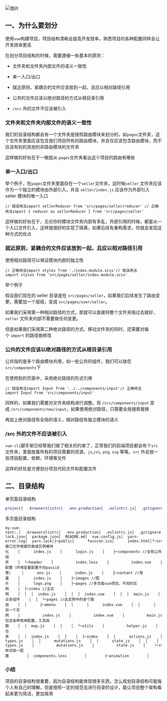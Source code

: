 ![图片](https://img-blog.csdnimg.cn/img_convert/a807f4b5e7c4f0f67c31930aa2c8fe85.png)

## 一、为什么要划分

使用`vue`构建项目，项目结构清晰会提高开发效率，熟悉项目的各种配置同样会让开发效率更高

在划分项目结构的时候，需要遵循一些基本的原则：

-   文件夹和文件夹内部文件的语义一致性
    
-   单一入口/出口
    
-   就近原则，紧耦合的文件应该放到一起，且应以相对路径引用
    
-   公共的文件应该以绝对路径的方式从根目录引用
    
-   `/src` 外的文件不应该被引入
    

### 文件夹和文件夹内部文件的语义一致性

我们的目录结构都会有一个文件夹是按照路由模块来划分的，如`pages`文件夹，这个文件夹里面应该包含我们项目所有的路由模块，并且仅应该包含路由模块，而不应该有别的其他的非路由模块的文件夹

这样做的好处在于一眼就从 `pages`文件夹看出这个项目的路由有哪些

### 单一入口/出口

举个例子，在`pages`文件夹里面存在一个`seller`文件夹，这时候`seller` 文件夹应该作为一个独立的模块由外部引入，并且 `seller/index.js` 应该作为外部引入 seller 模块的唯一入口

```cobol
// 错误用法import sellerReducer from 'src/pages/seller/reducer' // 正确用法import { reducer as sellerReducer } from 'src/pages/seller'
```

这样做的好处在于，无论你的模块文件夹内部有多乱，外部引用的时候，都是从一个入口文件引入，这样就很好的实现了隔离，如果后续有重构需求，你就会发现这种方式的优点

### 就近原则，紧耦合的文件应该放到一起，且应以相对路径引用

使用相对路径可以保证模块内部的独立性

```cobol
// 正确用法import styles from './index.module.scss'// 错误用法import styles from 'src/pages/seller/index.module.scss'
```

举个例子

假设我们现在的 seller 目录是在 `src/pages/seller`，如果我们后续发生了路由变更，需要加一个层级，变成 `src/pages/user/seller`。

如果我们采用第一种相对路径的方式，那就可以直接将整个文件夹拖过去就好，`seller` 文件夹内部不需要做任何变更。

但是如果我们采用第二种绝对路径的方式，移动文件夹的同时，还需要对每个 `import` 的路径做修改

### 公共的文件应该以绝对路径的方式从根目录引用

公共指的是多个路由模块共用，如一些公共的组件，我们可以放在`src/components`下

在使用到的页面中，采用绝对路径的形式引用

```cobol
// 错误用法import Input from '../../components/input'// 正确用法import Input from 'src/components/input'
```

同样的，如果我们需要对文件夹结构进行调整。将 `/src/components/input` 变成 `/src/components/new/input`，如果使用绝对路径，只需要全局搜索替换

再加上绝对路径有全局的语义，相对路径有独立模块的语义

### /src 外的文件不应该被引入

`vue-cli`脚手架已经帮我们做了相关的约束了，正常我们的前端项目都会有个`src`文件夹，里面放着所有的项目需要的资源，`js`,`css`, `png`, `svg` 等等。`src` 外会放一些项目配置，依赖，环境等文件

这样的好处是方便划分项目代码文件和配置文件

## 二、目录结构

单页面目录结构

```lua
project│  .browserslistrc│  .env.production│  .eslintrc.js│  .gitignore│  babel.config.js│  package-lock.json│  package.json│  README.md│  vue.config.js│  yarn-error.log│  yarn.lock│├─public│      favicon.ico│      index.html│|-- src    |-- components        |-- input            |-- index.js            |-- index.module.scss    |-- pages        |-- seller            |-- components                |-- input                    |-- index.js                    |-- index.module.scss            |-- reducer.js            |-- saga.js            |-- index.js            |-- index.module.scss        |-- buyer            |-- index.js        |-- index.js
```

多页面目录结构

```cobol
my-vue-test:.│  .browserslistrc│  .env.production│  .eslintrc.js│  .gitignore│  babel.config.js│  package-lock.json│  package.json│  README.md│  vue.config.js│  yarn-error.log│  yarn.lock│├─public│      favicon.ico│      index.html│└─src    ├─apis //接口文件根据页面或实例模块化    │      index.js    │      login.js    │    ├─components //全局公共组件    │  └─header    │          index.less    │          index.vue    │    ├─config //配置（环境变量配置不同passid等）    │      env.js    │      index.js    │    ├─contant //常量    │      index.js    │    ├─images //图片    │      logo.png    │    ├─pages //多页面vue项目，不同的实例    │  ├─index //主实例    │  │  │  index.js    │  │  │  index.vue    │  │  │  main.js    │  │  │  router.js    │  │  │  store.js    │  │  │    │  │  ├─components //业务组件    │  │  └─pages //此实例中的各个路由    │  │      ├─amenu    │  │      │      index.vue    │  │      │    │  │      └─bmenu    │  │              index.vue    │  │    │  └─login //另一个实例    │          index.js    │          index.vue    │          main.js    │    ├─scripts //包含各种常用配置，工具函数    │  │  map.js    │  │    │  └─utils    │          helper.js    │    ├─store //vuex仓库    │  │  index.js    │  │    │  ├─index    │  │      actions.js    │  │      getters.js    │  │      index.js    │  │      mutation-types.js    │  │      mutations.js    │  │      state.js    │  │    │  └─user    │          actions.js    │          getters.js    │          index.js    │          mutation-types.js    │          mutations.js    │          state.js    │    └─styles //样式统一配置        │  components.less        │        ├─animation        │      index.less        │      slide.less        │        ├─base        │      index.less        │      style.less        │      var.less        │      widget.less        │        └─common                index.less                reset.less                style.less                transition.less
```

### 小结

项目的目录结构很重要，因为目录结构能体现很多东西，怎么规划目录结构可能每个人有自己的理解，但是按照一定的规范去进行目录的设计，能让项目整个架构看起来更为简洁，更加易用